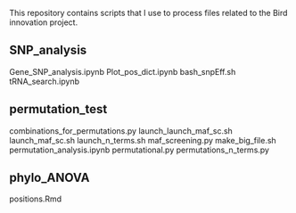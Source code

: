 This repository contains scripts that I use to process files related to the Bird innovation project.

## SNP_analysis

Gene_SNP_analysis.ipynb
Plot_pos_dict.ipynb
bash_snpEff.sh
tRNA_search.ipynb

## permutation_test

combinations_for_permutations.py
launch_launch_maf_sc.sh
launch_maf_sc.sh
launch_n_terms.sh
maf_screening.py
make_big_file.sh
permutation_analysis.ipynb
permutational.py
permutations_n_terms.py

## phylo_ANOVA

positions.Rmd
